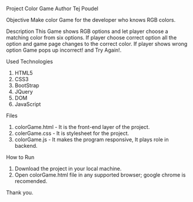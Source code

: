 Project
Color Game
Author
Tej Poudel

Objective
Make color Game for the developer who knows RGB colors. 

Description
This Game shows RGB options and let player choose a matching color from six options. If player choose correct option all the option and game page changes to the correct color. If player shows wrong option Game pops up incorrect! and Try Again!. 

Used Technologies
1. HTML5
2. CSS3
3. BootStrap
4. JQuery
5. DOM
6. JavaScript

Files
1. colorGame.html - It is the front-end layer of the project. 
2. colerGame.css - It is stylesheet for the project. 
3. colorGame.js - It makes the program responsive, It plays role in backend. 

How to Run
1. Download the project in your local machine.
2. Open colorGame.html file in any supported browser; google chrome is recomended. 

Thank you.
